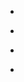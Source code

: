 
- [](/2020/05/1263598800544755718/)

- [](/2020/02/1227050279989702656/)

- [](/2020/01/1214489352790671360/)

- [](/2019/11/1190827086497251330/)
